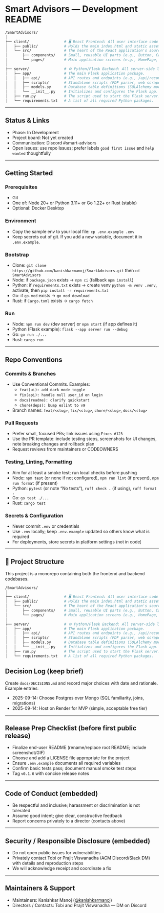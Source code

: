 # Smart Advisors — Development README

```bash
/SmartAdvisors/
│
├── client/                # 🖥️ React Frontend: All user interface code.
│   ├── public/            # Holds the main index.html and static assets.
│   └── src/               # The heart of the React application's source code.
│       ├── components/    # Small, reusable UI parts (e.g., Button, Card).
│       └── pages/         # Main application screens (e.g., HomePage, LoginPage).
│
├── server/                # ⚙️ Python/Flask Backend: All server-side logic.
│   ├── app/               # The main Flask application package.
│   │   ├── api/           # API routes and endpoints (e.g., /api/recommendations).
│   │   ├── scripts/       # Standalone scripts (PDF parser, web scraper).
│   │   ├── models.py      # Database table definitions (SQLAlchemy models).
│   │   └── __init__.py    # Initializes and configures the Flask app.
│   ├── run.py             # The script used to start the Flask server.
│   └── requirements.txt   # A list of all required Python packages.
```

---

## Status & Links
- Phase: In Development
- Project board: Not yet created
- Communication: Discord #smart-advisors
- Open issues: use repo Issues; prefer labels `good first issue` and `help wanted` thoughtfully

---

## Getting Started

### Prerequisites
- Git
- One of: Node 20+ or Python 3.11+ or Go 1.22+ or Rust (stable)
- Optional: Docker Desktop

### Environment
- Copy the sample env to your local file: `cp .env.example .env`
- Keep secrets out of git. If you add a new variable, document it in `.env.example`.

### Bootstrap
- Clone: `git clone https://github.com/kanishkarmanoj/SmartAdvisors.git` then `cd SmartAdvisors`
- Node: if `package.json` exists → `npm ci` (fallback `npm install`)
- Python: if `requirements.txt` exists → create venv `python -m venv .venv`, activate, then `pip install -r requirements.txt`
- Go: if `go.mod` exists → `go mod download`
- Rust: if `Cargo.toml` exists → `cargo fetch`

### Run
- Node: `npm run dev` (dev server) or `npm start` (if app defines it)
- Python (Flask example): `flask --app server run --debug`
- Go: `go run ./...`
- Rust: `cargo run`

---

## Repo Conventions

### Commits & Branches
- Use Conventional Commits. Examples:
  - `feat(ui): add dark mode toggle`
  - `fix(api): handle null user_id on login`
  - `docs(readme): clarify quickstart`
  - `chore(deps): bump eslint to v9`
- Branch names: `feat/<slug>`, `fix/<slug>`, `chore/<slug>`, `docs/<slug>`

### Pull Requests
- Prefer small, focused PRs; link issues using `Fixes #123`
- Use the PR template: include testing steps, screenshots for UI changes, note breaking changes and rollback plan
- Request reviews from maintainers or CODEOWNERS

### Testing, Linting, Formatting
- Aim for at least a smoke test; run local checks before pushing
- Node: `npm test` (or none if not configured), `npm run lint` (if present), `npm run format` (if present)
- Python: `pytest` (or note “No tests”), `ruff check .` (if using), `ruff format .`
- Go: `go test ./...`
- Rust: `cargo test`

### Secrets & Configuration
- Never commit `.env` or credentials
- Use `.env` locally; keep `.env.example` updated so others know what is required
- For deployments, store secrets in platform settings (not in code)

---

## 📁 Project Structure

This project is a monorepo containing both the frontend and backend codebases.

```bash
/SmartAdvisors/
│
├── client/                # 🖥️ React Frontend: All user interface code.
│   ├── public/            # Holds the main index.html and static assets.
│   └── src/               # The heart of the React application's source code.
│       ├── components/    # Small, reusable UI parts (e.g., Button, Card).
│       └── pages/         # Main application screens (e.g., HomePage, LoginPage).
│
├── server/                # ⚙️ Python/Flask Backend: All server-side logic.
│   ├── app/               # The main Flask application package.
│   │   ├── api/           # API routes and endpoints (e.g., /api/recommendations).
│   │   ├── scripts/       # Standalone scripts (PDF parser, web scraper).
│   │   ├── models.py      # Database table definitions (SQLAlchemy models).
│   │   └── __init__.py    # Initializes and configures the Flask app.
│   ├── run.py             # The script used to start the Flask server.
│   └── requirements.txt   # A list of all required Python packages.
```

## Decision Log (keep brief)
Create `docs/DECISIONS.md` and record major choices with date and rationale. Example entries:
- 2025-09-14: Choose Postgres over Mongo (SQL familiarity, joins, migrations)
- 2025-09-14: Host on Render for MVP (simple, acceptable free tier)

---

## Release Prep Checklist (before first public release)
- Finalize end-user README (rename/replace root README; include screenshot/GIF)
- Choose and add a LICENSE file appropriate for the project
- Ensure `.env.example` documents all required variables
- Confirm basic tests pass; document manual smoke test steps
- Tag `v0.1.0` with concise release notes

---

## Code of Conduct (embedded)
- Be respectful and inclusive; harassment or discrimination is not tolerated
- Assume good intent; give clear, constructive feedback
- Report concerns privately to a director (contacts above)

---

## Security / Responsible Disclosure (embedded)
- Do not open public issues for vulnerabilities
- Privately contact Tobi or Prajit Viswanadha (ACM Discord/Slack DM) with details and reproduction steps
- We will acknowledge receipt and coordinate a fix

---

## Maintainers & Support
- Maintainers: Kanishkar Manoj ([@kanishkarmanoj](https://github.com/kanishkarmanoj))
- Directors / Contacts: Tobi and Prajit Viswanadha — DM on Discord